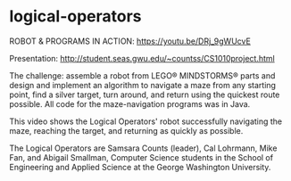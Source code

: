 # logical-operators

ROBOT & PROGRAMS IN ACTION: https://youtu.be/DRj_9gWUcvE

Presentation: http://student.seas.gwu.edu/~countss/CS1010project.html

The challenge: assemble a robot from LEGO® MINDSTORMS® parts and design and implement an algorithm to navigate a maze from any starting point, find a silver target, turn around, and return using the quickest route possible. All code for the maze-navigation programs was in Java.

This video shows the Logical Operators' robot successfully navigating the maze, reaching the target, and returning as quickly as possible. 

The Logical Operators are Samsara Counts (leader), Cal Lohrmann, Mike Fan, and Abigail Smallman, Computer Science students  in the School of Engineering and Applied Science at the George Washington University.

